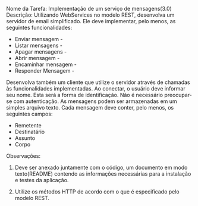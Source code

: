 Nome da Tarefa:
Implementação de um serviço de mensagens(3.0)
Descrição:
Utilizando WebServices no modelo REST, desenvolva um servidor de email simplificado. Ele deve implementar, pelo menos, as seguintes funcionalidades:

- Enviar mensagem - 
- Listar mensagens - 
- Apagar mensagens -
- Abrir mensagem -
- Encaminhar mensagem - 
- Responder Mensagem -

Desenvolva também um cliente que utilize o servidor através de chamadas às funcionalidades implementadas. Ao conectar, o usuário deve informar seu nome. Esta será a forma de identificação. Não é necessário preocupar-se com autenticação. As mensagens podem ser armazenadas em um simples arquivo texto. Cada mensagem deve conter, pelo menos, os seguintes campos:
- Remetente
- Destinatário
- Assunto
- Corpo

Observações:

1. Deve ser anexado juntamente com o código, um documento em modo texto(README) contendo as informações necessárias para a instalação e testes da aplicação.

2. Utilize os métodos HTTP de acordo com o que é especificado pelo modelo REST.
